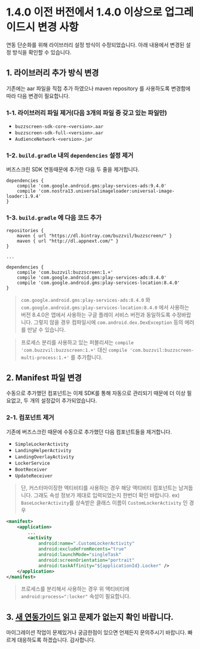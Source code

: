 # 1.4.0 이전 버전에서 1.4.0 이상으로 업그레이드시 변경 사항
연동 단순화를 위해 라이브러리 설정 방식이 수정되었습니다. 아래 내용에서 변경된 설정 방식을 확인할 수 있습니다.

## 1. 라이브러리 추가 방식 변경
기존에는 aar 파일을 직접 추가 하였으나 maven repository 를 사용하도록 변경함에 따라 다음 변경이 필요합니다.
### 1-1. 라이브러리 파일 제거(다음 3개의 파일 중 갖고 있는 파일만)
* `buzzscreen-sdk-core-<version>.aar`
* `buzzscreen-sdk-full-<version>.aar`
* `AudienceNetwork-<version>.jar`
### 1-2. `build.gradle` 내의 `dependencies` 설정 제거
버즈스크린 SDK 연동때문에 추가한 다음 두 줄을 제거합니다.
```
dependencies {
    compile 'com.google.android.gms:play-services-ads:9.4.0'
    compile 'com.nostra13.universalimageloader:universal-image-loader:1.9.4'
}
```
### 1-3. `build.gradle` 에 다음 코드 추가
```
repositories {
    maven { url "https://dl.bintray.com/buzzvil/buzzscreen/" }
    maven { url "http://dl.appnext.com/" }
}

...

dependencies {
    compile 'com.buzzvil:buzzscreen:1.+'
    compile 'com.google.android.gms:play-services-ads:8.4.0'
    compile 'com.google.android.gms:play-services-location:8.4.0'
}
```
> `com.google.android.gms:play-services-ads:8.4.0` 와 `com.google.android.gms:play-services-location:8.4.0` 에서 사용하는 버전 8.4.0은 앱에서 사용하는 구글 플레이 서비스 버전과 동일하도록 수정바랍니다. 그렇지 않을 경우 컴파일시에 `com.android.dex.DexException` 등의 에러를 만날 수 있습니다.

> 프로세스 분리를 사용하고 있는 퍼블리셔는 `compile 'com.buzzvil:buzzscreen:1.+'` 대신 `compile 'com.buzzvil:buzzscreen-multi-process:1.+'` 를 추가합니다.

## 2. Manifest 파일 변경
수동으로 추가했던 컴포넌트는 이제 SDK를 통해 자동으로 관리되기 때문에 더 이상 필요없고, 두 개의 설정값이 추가되었습니다.
### 2-1. 컴포넌트 제거
기존에 버즈스크린 때문에 수동으로 추가했던 다음 컴포넌트들을 제거합니다.
* `SimpleLockerActivity`
* `LandingHelperActivity`
* `LandingOverlayActivity`
* `LockerService`
* `BootReceiver`
* `UpdateReceiver`
> 단, 커스터마이징한 액티비티를 사용하는 경우 해당 액티비티 컴포넌트는 남겨둡니다. 그래도 속성 정보가 제대로 입력되었는지 한번더 확인 바랍니다.
ex) `BaseLockerActivity`를 상속받은 클래스 이름이 `CustomLockerActivity` 인 경우
```Xml
<manifest>
    <application>
        ...
        <activity
            android:name=".CustomLockerActivity"
            android:excludeFromRecents="true"
            android:launchMode="singleTask"
            android:screenOrientation="portrait"
            android:taskAffinity="${applicationId}.Locker" />
    </application>
</manifest>
```
> 프로세스를 분리해서 사용하는 경우 위 액티비티에 `android:process=":locker"` 속성이 필요합니다.

## 3. [새 연동가이드](../README.md) 읽고 문제가 없는지 확인 바랍니다.

마이그레이션 작업이 문제있거나 궁금한점이 있으면 언제든지 문의주시기 바랍니다. 빠르게 대응하도록 하겠습니다. 감사합니다.






